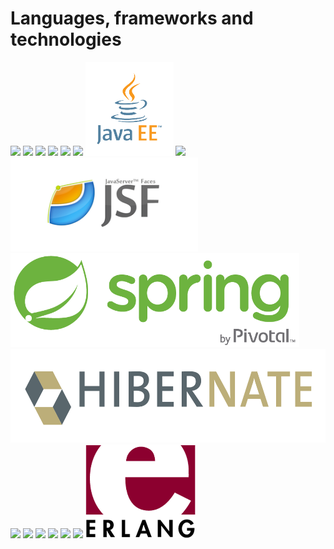 # Languages, frameworks and technologies

<img src="img/linuxlogo.jpg" height="150px"> <img src="img/logodebian.png" height="150px"> <img src="img/android.png" height="150px"> <img src="img/windows.jpg" height="150px"> <img src="img/html5.png" height="150px"> <img src="img/javalogo.jpg" height="150px"> <img src="img/javaee.png" height="150px"> <img src="img/jsp.png" height="150px"> <img src="img/jsf.png" height="150px"> <img src="img/spring.png" height="150px"> <img src="img/hibernate.svg" height="150px"> <img src="img/eclipse.png" height="150px"> <img src="img/geanylogo.jpg" height="150px"> <img src="img/angularlogo.png" height="150px"> <img src="img/firebase.png" height="150px"> <img src="img/ionic.png" height="150px"> <img src="img/jhipster.png" height="150px"> <img src="img/erlang.png" height="150px">

